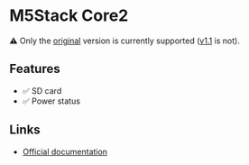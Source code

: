 # M5Stack Core2

⚠️ Only the [original](https://docs.m5stack.com/en/core/Core2) version is currently supported
([v1.1](https://docs.m5stack.com/en/core/Core2%20v1.1) is not).

## Features

- ✅ SD card
- ✅ Power status

## Links

- [Official documentation](https://docs.m5stack.com/en/core/Core2)

